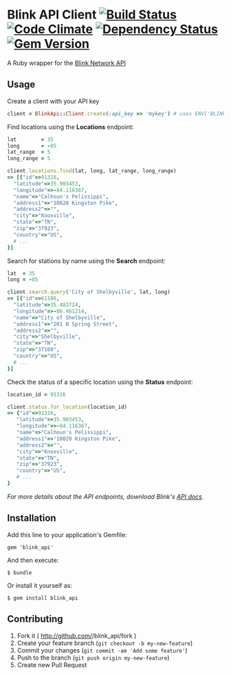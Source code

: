 # Blink API Client [![Build Status](https://travis-ci.org/kconarro14/blink_api.svg?branch=master)](https://travis-ci.org/kconarro14/blink_api) [![Code Climate](https://codeclimate.com/github/kconarro14/blink_api.png)](https://codeclimate.com/github/kconarro14/blink_api) [![Dependency Status](https://gemnasium.com/kconarro14/blink_api.svg)](https://gemnasium.com/kconarro14/blink_api) [![Gem Version](https://badge.fury.io/rb/blink_api.svg)](http://badge.fury.io/rb/blink_api)

A Ruby wrapper for the [Blink Network API](http://www.blinknetwork.com/developer.html)

## Usage

Create a client with your API key

```ruby
client = BlinkApi::Client.create(:api_key => 'mykey') # uses ENV['BLINK_API_KEY'] by default
```

Find locations using the __Locations__ endpoint:

```ruby
lat        = 35
long       = -85
lat_range  = 5
long_range = 5

client.locations.find(lat, long, lat_range, long_range)
=> [{"id"=>91316,
  "latitude"=>35.903453,
  "longitude"=>-84.116367,
  "name"=>"Calhoun's Pelissippi",
  "address1"=>"10020 Kingston Pike",
  "address2"=>"",
  "city"=>"Knoxville",
  "state"=>"TN",
  "zip"=>"37923",
  "country"=>"US",
  # ...
}]
```

Search for stations by name using the __Search__ endpoint:

```ruby
lat  = 35
long = -85

client.search.query('City of Shelbyville', lat, long)
=> [{"id"=>61186,
  "latitude"=>35.483724,
  "longitude"=>-86.461214,
  "name"=>"City of Shelbyville",
  "address1"=>"201 N Spring Street",
  "address2"=>"",
  "city"=>"Shelbyville",
  "state"=>"TN",
  "zip"=>"37160",
  "country"=>"US",
  # ...
}]
```

Check the status of a specific location using the __Status__ endpoint:

```ruby
location_id = 91316

client.status.for_location(location_id)
=> {"id"=>91316,
   "latitude"=>35.903453,
   "longitude"=>-84.116367,
   "name"=>"Calhoun's Pelissippi",
   "address1"=>"10020 Kingston Pike",
   "address2"=>"",
   "city"=>"Knoxville",
   "state"=>"TN",
   "zip"=>"37923",
   "country"=>"US",
   # ...
}
```

*For more details about the API endpoints, download Blink's [API docs](http://www.blinknetwork.com/file/17254/BLINK+API+MAP+20140128.1+.pdf).*

## Installation

Add this line to your application's Gemfile:

    gem 'blink_api'

And then execute:

    $ bundle

Or install it yourself as:

    $ gem install blink_api

## Contributing

1. Fork it ( http://github.com/<my-github-username>/blink_api/fork )
2. Create your feature branch (`git checkout -b my-new-feature`)
3. Commit your changes (`git commit -am 'Add some feature'`)
4. Push to the branch (`git push origin my-new-feature`)
5. Create new Pull Request
